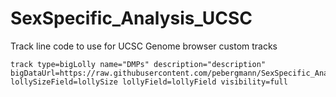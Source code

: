 # SexSpecific_Analysis_UCSC

Track line code to use for UCSC Genome browser custom tracks
```
track type=bigLolly name="DMPs" description="description" bigDataUrl=https://raw.githubusercontent.com/pebergmann/SexSpecific_Analysis_UCSC/main/female_ADCU.bb lollySizeField=lollySize lollyField=lollyField visibility=full
```

